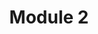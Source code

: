 ---
layout: page
title: "Module 2"
permalink: /aws-cloud-practitioner/module02/  # Optional
parent: AWS Cloud Practitioner  # For breadcrumbs (if supported)
---